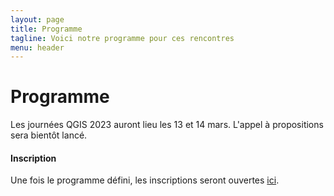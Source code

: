 ```yaml
---
layout: page
title: Programme
tagline: Voici notre programme pour ces rencontres
menu: header
---
```


# Programme

Les journées QGIS 2023 auront lieu les 13 et 14 mars. L'appel à propositions sera bientôt lancé.

#### Inscription

Une fois le programme défini, les inscriptions seront ouvertes [ici](/z25_inscription.html).
